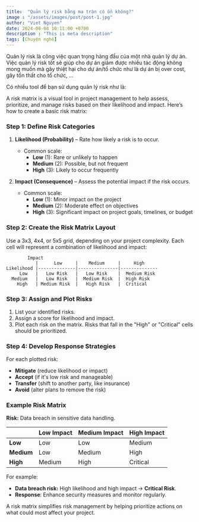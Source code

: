 ```yaml
---
title:  "Quản lý risk bằng ma trận có ổn không?"
image : "/assets/images/post/post-1.jpg"
author: "Viet Nguyen"
date: 2024-08-08 10:11:00 +0700
description : "This is meta description"
tags: [Chuyện nghề]
---
```

Quản lý risk là công việc quan trọng hàng đầu của một nhà quản lý dự án. Việc quản lý risk tốt sẽ giúp cho dự án giảm được nhiều tác động không mong muốn mà gây thiệt hại cho dự án/tổ chức như là dự án bị over cost, gây tổn thất cho tổ chức, ...

Có nhiều tool để bạn sử dụng quản lý risk như là:


A risk matrix is a visual tool in project management to help assess, prioritize, and manage risks based on their likelihood and impact. Here’s how to create a basic risk matrix:

### Step 1: Define Risk Categories

1. **Likelihood (Probability)** – Rate how likely a risk is to occur.
   - Common scale: 
      - **Low** (1): Rare or unlikely to happen
      - **Medium** (2): Possible, but not frequent
      - **High** (3): Likely to occur frequently

2. **Impact (Consequence)** – Assess the potential impact if the risk occurs.
   - Common scale:
      - **Low** (1): Minor impact on the project
      - **Medium** (2): Moderate effect on objectives
      - **High** (3): Significant impact on project goals, timelines, or budget

### Step 2: Create the Risk Matrix Layout

Use a 3x3, 4x4, or 5x5 grid, depending on your project complexity. Each cell will represent a combination of likelihood and impact:

```
        Impact
           |      Low     |    Medium     |     High     
Likelihood |--------------|---------------|--------------
     Low   |   Low Risk   |   Low Risk    |  Medium Risk 
  Medium   |   Low Risk   |  Medium Risk  |  High Risk   
    High   | Medium Risk  |   High Risk   |  Critical    
```

### Step 3: Assign and Plot Risks

1. List your identified risks.
2. Assign a score for likelihood and impact.
3. Plot each risk on the matrix. Risks that fall in the "High" or "Critical" cells should be prioritized.

### Step 4: Develop Response Strategies

For each plotted risk:
- **Mitigate** (reduce likelihood or impact)
- **Accept** (if it's low risk and manageable)
- **Transfer** (shift to another party, like insurance)
- **Avoid** (alter plans to remove the risk)

### Example Risk Matrix

**Risk:** Data breach in sensitive data handling.

|          | **Low Impact** | **Medium Impact** | **High Impact** |
|----------|----------------|-------------------|-----------------|
| **Low**  | Low            | Low               | Medium          |
| **Medium** | Low          | Medium            | High            |
| **High** | Medium         | High              | Critical        |

For example:
- **Data breach risk:** High likelihood and high impact → **Critical Risk**. 
- **Response**: Enhance security measures and monitor regularly.

A risk matrix simplifies risk management by helping prioritize actions on what could most affect your project.
